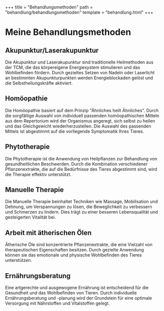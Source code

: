 +++
title = "Behandlungsmethoden"
path = "behandlung/behandlungsmethoden"
template = "behandlung.html"
+++


# Meine Behandlungsmethoden

## Akupunktur/Laserakupunktur

Die Akupunktur und Laserakupunktur sind traditionelle Heilmethoden aus der TCM, die das körpereigene Energiesystem stimulieren und das Wohlbefinden fördern. Durch gezieltes Setzen von Nadeln oder Laserlicht an bestimmten Akupunkturpunkten werden Energieblockaden gelöst und die Selbstheilungskräfte aktiviert.

## Homöopathie

Die Homöopathie basiert auf dem Prinzip "Ähnliches heilt Ähnliches". Durch die sorgfältige Auswahl von individuell passenden homöopathischen Mitteln aus dem Repertorium wird der Organismus angeregt, sich selbst zu heilen und das Gleichgewicht wiederherzustellen.
Die Auswahl des passenden Mittels ist abgestimmt auf die vorliegende Symptomatik Ihres Tieres. 

## Phytotherapie

Die Phytotherapie ist die Anwendung von Heilpflanzen zur Behandlung von gesundheitlichen Beschwerden. Durch die Kombination verschiedener Pflanzenextrakte, die auf die Bedürfnisse des Tieres abgestimmt sind, wird die Therapie effektiv unterstützt.

## Manuelle Therapie

Die Manuelle Therapie beinhaltet Techniken wie Massage, Mobilisation und Dehnung, um Verspannungen zu lösen, die Beweglichkeit zu verbessern und Schmerzen zu lindern. Dies trägt zu einer besseren Lebensqualität und gesteigerten Vitalität bei.

## Arbeit mit ätherischen Ölen

Ätherische Öle sind konzentrierte Pflanzenextrakte, die eine Vielzahl von therapeutischen Eigenschaften besitzen. Durch gezielte Anwendung können sie das emotionale und physische Wohlbefinden des Tieres unterstützen.

## Ernährungsberatung

Eine artgerechte und ausgewogene Ernährung ist entscheidend für die Gesundheit und das Wohlbefinden von Tieren. Durch individuelle Ernährungsberatung und -planung wird der Grundstein für eine optimale Versorgung mit Nährstoffen und Vitalstoffen gelegt.